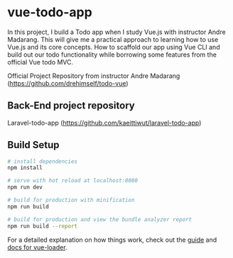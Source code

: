 # vue-todo-app

In this project, I build a Todo app when I study Vue.js with instructor Andre Madarang. This will give me a practical approach to learning how to use Vue.js and its core concepts. How to scaffold our app using Vue CLI and build out our todo functionality while borrowing some features from the official Vue todo MVC.

Official Project Repository from instructor Andre Madarang (https://github.com/drehimself/todo-vue)

## Back-End project repository

Laravel-todo-app (https://github.com/kaeittiwut/laravel-todo-app)

## Build Setup

```bash
# install dependencies
npm install

# serve with hot reload at localhost:8080
npm run dev

# build for production with minification
npm run build

# build for production and view the bundle analyzer report
npm run build --report
```

For a detailed explanation on how things work, check out the [guide](http://vuejs-templates.github.io/webpack/) and [docs for vue-loader](http://vuejs.github.io/vue-loader).
